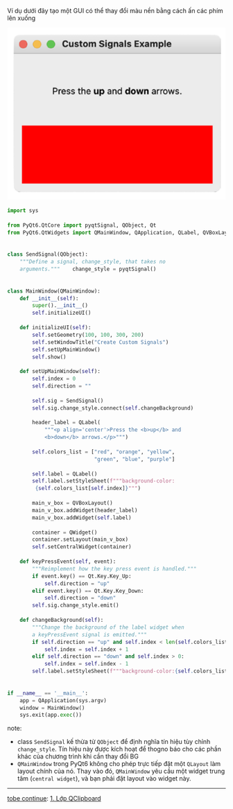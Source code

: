 Ví dụ dưới đây tạo một GUI có thể thay đổi màu nền bằng cách ấn các phím lên xuống

![](https://github.com/sakanaowo/PyQt-and-application/blob/main/Image/Pasted%20image%2020240829223836.png?raw=true)


```python
import sys  
  
from PyQt6.QtCore import pyqtSignal, QObject, Qt  
from PyQt6.QtWidgets import QMainWindow, QApplication, QLabel, QVBoxLayout, QWidget  
  
  
class SendSignal(QObject):  
    """Define a signal, change_style, that takes no  
    arguments."""    change_style = pyqtSignal()  
  
  
class MainWindow(QMainWindow):  
    def __init__(self):  
        super().__init__()  
        self.initializeUI()  
  
    def initializeUI(self):  
        self.setGeometry(100, 100, 300, 200)  
        self.setWindowTitle("Create Custom Signals")  
        self.setUpMainWindow()  
        self.show()  
  
    def setUpMainWindow(self):  
        self.index = 0  
        self.direction = ""  
  
        self.sig = SendSignal()  
        self.sig.change_style.connect(self.changeBackground)  
  
        header_label = QLabel(  
            """<p align='center'>Press the <b>up</b> and  
            <b>down</b> arrows.</p>""")  
  
        self.colors_list = ["red", "orange", "yellow",  
                            "green", "blue", "purple"]  
  
        self.label = QLabel()  
        self.label.setStyleSheet(f"""background-color:  
         {self.colors_list[self.index]}""")  
  
        main_v_box = QVBoxLayout()  
        main_v_box.addWidget(header_label)  
        main_v_box.addWidget(self.label)  
  
        container = QWidget()  
        container.setLayout(main_v_box)  
        self.setCentralWidget(container)  
  
    def keyPressEvent(self, event):  
        """Reimplement how the key press event is handled."""  
        if event.key() == Qt.Key.Key_Up:  
            self.direction = "up"  
        elif event.key() == Qt.Key.Key_Down:  
            self.direction = "down"  
        self.sig.change_style.emit()  
  
    def changeBackground(self):  
        """Change the background of the label widget when  
        a keyPressEvent signal is emitted."""        
        if self.direction == "up" and self.index < len(self.colors_list) - 1:  
            self.index = self.index + 1  
        elif self.direction == "down" and self.index > 0:  
            self.index = self.index - 1  
        self.label.setStyleSheet(f"""background-color:{self.colors_list[self.index]}""")  
  
  
if __name__ == '__main__':  
    app = QApplication(sys.argv)  
    window = MainWindow()  
    sys.exit(app.exec())
```

note:
- class `SendSignal` kế thừa từ `QObject` để định nghĩa tín hiệu tùy chỉnh `change_style`. Tín hiệu này được kích hoạt để thogno báo cho các phần khác của chương trình khi cần thay đổi BG
- `QMainWindow` trong PyQt6 không cho phép trực tiếp đặt một `QLayout` làm layout chính của nó. Thay vào đó, `QMainWindow` yêu cầu một widget trung tâm (`central widget`), và bạn phải đặt layout vào widget này.

---
[tobe continue](): [1. Lớp QClipboard](1.%20Lớp%20QClipboard.md)
